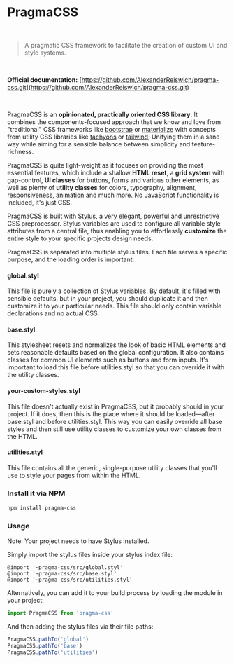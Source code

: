 # PragmaCSS

<br>

> A pragmatic CSS framework to facilitate the creation of custom UI and style systems.

<br>

**Official documentation:** [https://github.com/AlexanderReiswich/pragma-css.git](https://github.com/AlexanderReiswich/pragma-css.git)

<br>

PragmaCSS is an **opinionated, practically oriented CSS library**. It combines the components-focused approach that we
know and love from "traditional" CSS frameworks like [bootstrap](https://getbootstrap.com/) or
[materialize](https://materializecss.com) with concepts from utility CSS libraries like [tachyons](https://tachyons.io/)
or [tailwind](https://tailwindcss.com/); Unifying them in a sane way while aiming for a sensible balance between
simplicity and feature-richness.

PragmaCSS is quite light-weight as it focuses on providing the most essential features, which include a
shallow **HTML reset**, a **grid system** with gap-control, **UI classes** for buttons, forms and
various other elements, as well as plenty of **utility classes** for colors, typography, alignment,
responsiveness, animation and much more. No JavaScript functionality is included, it's just CSS.

PragmaCSS is built with [Stylus](http://stylus-lang.com), a very elegant, powerful and unrestrictive CSS
preprocessor. Stylus variables are used to configure all variable style attributes from a central file,
thus enabling you to effortlessly **customize** the entire style to your specific projects design needs.

PragmaCSS is separated into multiple stylus files. Each file serves a specific purpose, and the loading order
is important:

#### global.styl
This file is purely a collection of Stylus variables. By default, it's filled with sensible defaults,
but in your project, you should duplicate it and then customize it to your particular needs.
This file should only contain variable declarations and no actual CSS.

#### base.styl
This stylesheet resets and normalizes the look of basic HTML elements and sets reasonable defaults based on
the global configuration. It also contains classes for common UI elements such as buttons and form inputs.
It's important to load this file before utilities.styl so that you can override it with the utility classes.

#### your-custom-styles.styl
This file doesn't actually exist in PragmaCSS, but it probably should in your project. If it does, then this is
the place where it should be loaded&mdash;after base.styl and before utilities.styl. This way you can easily
override all base styles and then still use utility classes to customize your own classes from the HTML.

#### utilities.styl
This file contains all the generic, single-purpose utility classes that you'll use to style your pages
from within the HTML.

### Install it via NPM

```bash
npm install pragma-css
```

### Usage

Note: Your project needs to have Stylus installed.

Simply import the stylus files inside your stylus index file:

```stylus
@import '~pragma-css/src/global.styl'
@import '~pragma-css/src/base.styl'
@import '~pragma-css/src/utilities.styl'
```

Alternatively, you can add it to your build process by loading the module in your project:

```javascript
import PragmaCSS from 'pragma-css'
```

And then adding the stylus files via their file paths:

```javascript
PragmaCSS.pathTo('global')
PragmaCSS.pathTo('base')
PragmaCSS.pathTo('utilities')
```
